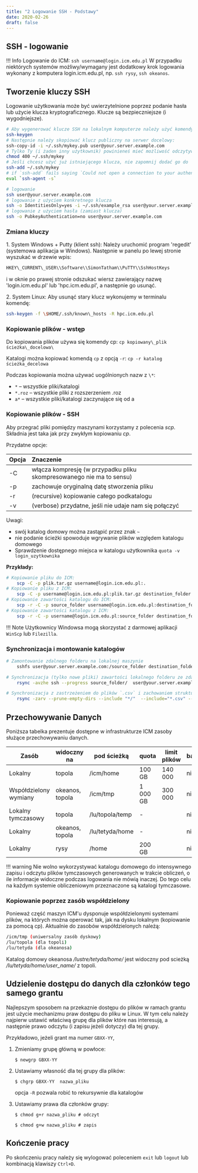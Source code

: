 ```yaml
---
title: "2 Logowanie SSH - Podstawy"
date: 2020-02-26
draft: false
---
```


## SSH - logowanie

!!! Info
    Logowanie do ICM: `ssh username@login.icm.edu.pl`
    W przypadku niektórych systemów możliwy/wymagany jest dodatkowy krok logowania wykonany z komputera login.icm.edu.pl, np. `ssh rysy`, `ssh okeanos`.

## Tworzenie kluczy SSH

Logowanie użytkowania może być uwierzytelnione poprzez podanie hasła lub użycie klucza kryptograficznego.
Klucze są bezpieczniejsze (i wygodniejsze).

```.sh
# Aby wygenerować klucze SSH na lokalnym komputerze należy użyć komendy:
ssh-keygen
# Następnie należy skopiować klucz publiczny na serwer docelowy:
ssh-copy-id -i ~/.ssh/mykey.pub user@your.server.example.com
# Tylko Ty (i żaden inny użytkownik) powinieneś mieć możliwość odczytywania kluczy:
chmod 400 ~/.ssh/mykey
# Jeśli chcesz użyć już istniejącego klucza, nie zapomnij dodać go do 'ssh agent' na lokalnej maszynie
ssh-add ~/.ssh/mykey
# if `ssh-add` fails saying `Could not open a connection to your authentication agent.` you have to start the ssh-agent
eval `ssh-agent -s`

# logowanie
ssh user@your.server.example.com
# logowanie z użyciem konkretnego klucza
ssh -o IdentitiesOnly=yes -i ~/.ssh/example_rsa user@your.server.example.com
# logowanie z użyciem hasła (zamiast klucza)
ssh -o PubkeyAuthentication=no user@your.server.example.com

```

### Zmiana kluczy

1\. System Windows + Putty (klient ssh): Należy uruchomić program
'regedit' (systemowa aplikacja w Windows). Następnie w panelu po lewej
stronie wyszukać w drzewie wpis:

```.sh
HKEY\_CURRENT\_USER\\Software\\SimonTatham\\PuTTY\\SshHostKeys
```

i w oknie po prawej stronie odszukać wiersz zawierający nazwę
'login.icm.edu.pl' lub 'hpc.icm.edu.pl', a następnie go usunąć.

2\. System Linux: Aby usunąć stary klucz wykonujemy w terminalu komendę:

```.sh
ssh-keygen -f \$HOME/.ssh/known\_hosts -R hpc.icm.edu.pl
```

### Kopiowanie plików - wstęp

Do kopiowania plików używa się komendy cp:
`cp kopiowany\_plik ścieżka\_docelowa\`

Katalogi można kopiować komendą `cp` z opcją `-r`:
`cp -r katalog ścieżka_decelowa`

Podczas kopiowania można używać uogólnionych nazw z `\*`:

- `*` – wszystkie pliki/katalogi
- `*.roz` – wszystkie pliki z rozszerzeniem .roz
- `a*` – wszystkie pliki/katalogi zaczynające się od a

### Kopiowanie plików - SSH

Aby przegrać pliki pomiędzy maszynami korzystamy z polecenia *scp*.
Składnia jest taka jak przy zwykłym kopiowaniu *cp*.

Przydatne opcje:

| Opcja    | Znaczenie                                                              |
|----------| :----------------------------------------------------------------------|
| -C       |  włącza kompresję (w przypadku pliku skompresowanego nie ma to sensu)  |
| -p       |  zachowuje oryginalną datę stworzenia pliku                            |
| -r       |  (recursive) kopiowanie całego podkatalogu                             |
| -v       |  (verbose) przydatne, jeśli nie udaje nam się połączyć                 |

Uwagi:

- swój katalog domowy można zastąpić przez znak `~`
- nie podanie ścieżki spowoduje wgrywanie plików względem katalogu domowego
- Sprawdzenie dostępnego miejsca w katalogu użytkownika `quota -v login_uzytkownika`

**Przykłady:**

```.sh
# Kopiowanie pliku do ICM:
    scp -C -p plik.tar.gz username@login.icm.edu.pl:.
# Kopiowanie pliku z ICM:
    scp -C -p username@login.icm.edu.pl:plik.tar.gz destination_folder
# Kopiowanie zawartości katalogu do ICM:
    scp -r -C -p source_folder username@login.icm.edu.pl:destination_folder
# Kopiowanie zawartości katalogu z ICM:
    scp -r -C -p username@login.icm.edu.pl:source_folder destination_folder
```

!!! Note
    Użytkownicy Windowsa mogą skorzystać z darmowej aplikacji `WinScp` lub `Filezilla`.

### Synchronizacja i montowanie katalogów

```.sh
# Zamontowanie zdalnego folderu na lokalnej maszynie
    sshfs user@your.server.example.com:/source_folder destination_folder

# Synchronizacja (tylko nowe pliki) zawartości lokalnego folderu ze zdalnym (lub vice versa)
    rsync -avzhe ssh --progress source_folder/  user@your.server.example.com:/destination_folder/

# Synchronizacja z zastrzeżeniem do plików `.csv` i zachowaniem struktury katalogów
    rsync -zarv --prune-empty-dirs --include "*/"  --include="*.csv" --exclude="*" "$FROM" "$TO"
```

## Przechowywanie Danych

Poniższa tabelka prezentuje dostępne w infrastrukturze ICM zasoby służące przechowywaniu danych.

| Zasób                  | widoczny na     | pod ścieżką       | quota      | limit plików   | backup  |
|----------------------- |-----------------| ----------------- | ---------- |--------------- |---------|
| Lokalny                | topola          |  /icm/home        | 100 GB     | 140 000        | nie     |
| Współdzielony wymiany  | okeanos, topola |  /icm/tmp         | 1 000 GB   | 300 000        | nie     |
| Lokalny tymczasowy     | topola          |  /lu/topola/temp  | -          |                | nie     |
| Lokalny                | okeanos, topola |  /lu/tetyda/home  | -          |                | nie     |
| Lokalny                | rysy            |  /home            | 200 GB     |                | nie     |

!!! warning
    Nie wolno wykorzystywać katalogu domowego do intensywnego zapisu i odczytu plików tymczasowych generowanych w trakcie obliczeń, o ile informacje widoczne podczas logowania nie mówią inaczej.
    Do tego celu na każdym systemie obliczeniowym przeznaczone są katalogi tymczasowe.

### Kopiowanie poprzez zasób współdzielony

Ponieważ część maszyn ICM'u dysponuje współdzielonymi systemami plików, na których można operować tak, jak na dysku lokalnym (kopiowanie za pomocą cp). Aktualnie do zasobów współdzielonych należą:

```.sh
/icm/tmp (uniwersalny zasób dyskowy)
/lu/topola (dla topoli)
/lu/tetyda (dla okeanosa)
```

Katalog domowy okeanosa */lustre/tetyda/home/* jest widoczny pod scieżką */lu/tetyda/home/user_name/* z topoli.

## Udzielenie dostępu do danych dla członków tego samego grantu

Najlepszym sposobem na przekaznie dostępu do plików w ramach grantu jest użycie mechanizmu praw dostępu do pliku w Linux.
W tym celu należy najpierw ustawić właściwą grupę dla plików które nas interesują,
a następnie prawo odczytu (i zapisu jeżeli dotyczy) dla tej grupy.

Przykładowo, jeżeli grant ma numer `GBXX-YY`,

1. Zmieniamy grupę główną w powłoce:  

    `$ newgrp GBXX-YY`

2. Ustawiamy własność dla tej grupy dla plików:

    `$ chgrp GBXX-YY  nazwa_pliku`

    opcja `-R` pozwala robić to rekursywnie dla katalogów

3. Ustawiamy prawa dla członków grupy:

    `$ chmod g+r nazwa_pliku # odczyt`

    `$ chmod g+w nazwa_pliku # zapis`

## Kończenie pracy

Po skończeniu pracy należy się wylogować poleceniem `exit` lub `logout`
lub kombinacją klawiszy `Ctrl+D`.
